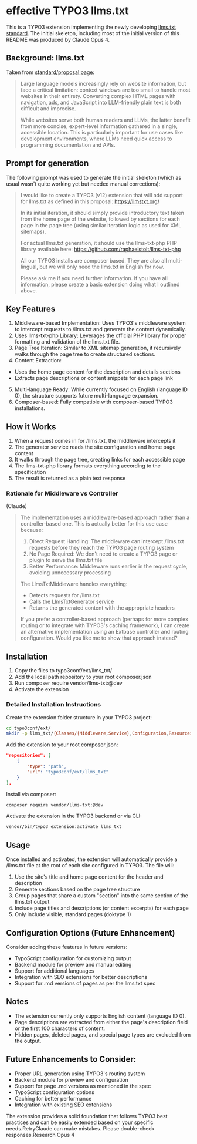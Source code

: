 # effective TYPO3 llms.txt

This is a TYPO3 extension implementing the newly developing [llms.txt standard](https://llmstxt.org/).
The initial skeleton, including most of the initial version of this README was produced by Claude Opus 4.

## Background: llms.txt
Taken from [standard/proposal page](https://llmstxt.org/):
> Large language models increasingly rely on website information, but face a critical limitation: context windows are too small to handle most websites in their entirety. Converting complex HTML pages with navigation, ads, and JavaScript into LLM-friendly plain text is both difficult and imprecise.
>
> While websites serve both human readers and LLMs, the latter benefit from more concise, expert-level information gathered in a single, accessible location. This is particularly important for use cases like development environments, where LLMs need quick access to programming documentation and APIs.

## Prompt for generation

The following prompt was used to generate the initial skeleton (which as usual wasn't
quite working yet but needed manual corrections):

> I would like to create a TYPO3 (v12) extension that will add support for llms.txt as defined in this proposal: https://llmstxt.org/
>
> In its initial iteration, it should simply provide introductory text taken from the home page of the website, followed by sections for each page in the page tree (using similar iteration logic as used for XML sitemaps).
>
> For actual llms.txt generation, it should use the llms-txt-php PHP library available here: https://github.com/raphaelstolt/llms-txt-php
>
> All our TYPO3 installs are composer based. They are also all multi-lingual, but we will only need the llms.txt in English for now.
>
> Please ask me if you need further information. If you have all information, please create a basic extension doing what I outlined above.

## Key Features

1. Middleware-based Implementation: Uses TYPO3's middleware system to intercept requests to /llms.txt and generate the content dynamically.
2. Uses llms-txt-php Library: Leverages the official PHP library for proper formatting and validation of the llms.txt file.
3. Page Tree Iteration: Similar to XML sitemap generation, it recursively walks through the page tree to create structured sections.
4. Content Extraction:
  - Uses the home page content for the description and details sections
  - Extracts page descriptions or content snippets for each page link
5. Multi-language Ready: While currently focused on English (language ID 0), the structure supports future multi-language expansion.
6. Composer-based: Fully compatible with composer-based TYPO3 installations.

## How it Works

1. When a request comes in for /llms.txt, the middleware intercepts it
2. The generator service reads the site configuration and home page content
3. It walks through the page tree, creating links for each accessible page
4. The llms-txt-php library formats everything according to the specification
5. The result is returned as a plain text response

### Rationale for Middleware vs Controller
(Claude)
> The implementation uses a middleware-based approach rather than a controller-based one. This is actually better for this use case because:
>
> 1. Direct Request Handling: The middleware can intercept /llms.txt requests before they reach the TYPO3 page routing system
> 2. No Page Required: We don't need to create a TYPO3 page or plugin to serve the llms.txt file
> 3. Better Performance: Middleware runs earlier in the request cycle, avoiding unnecessary processing
>
> The LlmsTxtMiddleware handles everything:
>
> - Detects requests for /llms.txt
> - Calls the LlmsTxtGenerator service
> - Returns the generated content with the appropriate headers
>
> If you prefer a controller-based approach (perhaps for more complex routing or to integrate with TYPO3's caching framework), I can create an alternative implementation using an Extbase controller and routing configuration. Would you like me to show that approach instead?

## Installation

1. Copy the files to typo3conf/ext/llms_txt/
2. Add the local path repository to your root composer.json
3. Run composer require vendor/llms-txt:@dev
4. Activate the extension

### Detailed Installation Instructions

Create the extension folder structure in your TYPO3 project:

```bash
cd typo3conf/ext/
mkdir -p llms_txt/{Classes/{Middleware,Service},Configuration,Resources/Private/Language}
```

Add the extension to your root composer.json:
```json
"repositories": [
    {
        "type": "path",
        "url": "typo3conf/ext/llms_txt"
    }
],
```

Install via composer:
```bash
composer require vendor/llms-txt:@dev
```

Activate the extension in the TYPO3 backend or via CLI:
```bash
vendor/bin/typo3 extension:activate llms_txt
```

## Usage
Once installed and activated, the extension will automatically provide a /llms.txt file at the root of each site configured in TYPO3. The file will:

1. Use the site's title and home page content for the header and description
2. Generate sections based on the page tree structure
3. Group pages that share a custom "section" into the same section of the llms.txt output
4. Include page titles and descriptions (or content excerpts) for each page
5. Only include visible, standard pages (doktype 1)

## Configuration Options (Future Enhancement)

Consider adding these features in future versions:

- TypoScript configuration for customizing output
- Backend module for preview and manual editing
- Support for additional languages
- Integration with SEO extensions for better descriptions
- Support for .md versions of pages as per the llms.txt spec

## Notes

- The extension currently only supports English content (language ID 0).
- Page descriptions are extracted from either the page's description field or the first 100 characters of content.
- Hidden pages, deleted pages, and special page types are excluded from the output.

## Future Enhancements to Consider:

- Proper URL generation using TYPO3's routing system
- Backend module for preview and configuration
- Support for page .md versions as mentioned in the spec
- TypoScript configuration options
- Caching for better performance
- Integration with existing SEO extensions

The extension provides a solid foundation that follows TYPO3 best practices and can be easily extended based on your specific needs.RetryClaude can make mistakes. Please double-check responses.Research Opus 4

